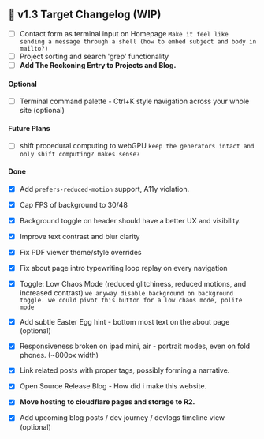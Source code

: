 ## 📅 v1.3 Target Changelog (WIP)

* [ ] Contact form as terminal input on Homepage
         `Make it feel like sending a message through a shell (how to embed subject and body in mailto?)`
* [ ] Project sorting and search 'grep' functionality
* [ ] **Add The Reckoning Entry to Projects and Blog.**

#### Optional
* [ ] Terminal command palette - Ctrl+K style navigation across your whole site (optional)

#### Future Plans

* [ ] shift procedural computing to webGPU
      `keep the generators intact and only shift computing? makes sense?`

#### Done

* [x] Add `prefers-reduced-motion` support, A11y violation.
* [x] Cap FPS of background to 30/48
* [x] Background toggle on header should have a better UX and visibility.
* [x] Improve text contrast and blur clarity
* [x] Fix PDF viewer theme/style overrides
* [x] Fix about page intro typewriting loop replay on every navigation
* [x] Toggle: Low Chaos Mode (reduced glitchiness, reduced motions, and increased contrast)
         `we anyway disable background on background toggle. we could pivot this button for a low chaos mode, polite mode`
* [x] Add subtle Easter Egg hint - bottom most text on the about page (optional) 
* [x] Responsiveness broken on ipad mini, air - portrait modes, even on fold phones. (~800px width)
* [x] Link related posts with proper tags, possibly forming a narrative.
* [x] Open Source Release Blog - How did i make this website.
* [x] **Move hosting to cloudflare pages and storage to R2.**
* [x] Add upcoming blog posts / dev journey / devlogs timeline view (optional)

